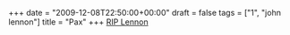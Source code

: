 +++
date = "2009-12-08T22:50:00+00:00"
draft = false
tags = ["1", "john lennon"]
title = "Pax"
+++
<a href="http://en.wikipedia.org/wiki/The_Catcher_in_the_Rye" target="_blank">RIP Lennon</a><div class="blogger-post-footer"><img width='1' height='1' src='https://blogger.googleusercontent.com/tracker/5693059957647979680-1325745977769747724?l=cosmiccowbell.blogspot.com' alt='' /></div>